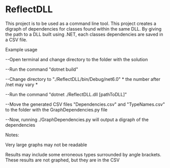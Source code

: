 # ReflectDLL

This project is to be used as a command line tool. 
This project creates a digraph of dependencies for classes found within the same DLL.
By giving the path to a DLL built using .NET, each classes dependencies are saved in a CSV file.

Example usage


  --Open terminal and change directory to the folder with the solution
  
  
  --Run the command "dotnet build"
  
  
  --Change directory to "./ReflectDLL/bin/Debug/net6.0" * the number after /net may vary *
  
  
  --Run the command "dotnet ./ReflectDLL.dll [pathToDLL]"
  
  
  --Move the generated CSV files "Dependencies.csv" and "TypeNames.csv" to the folder with the GraphDependencies.py file
  
  
  --Now, running ./GraphDependencies.py will output a digraph of the dependencies

Notes:

  Very large graphs may not be readable
  
  Results may include some erroneous types surrounded by angle brackets. These results are not graphed, but they are in the CSV
  
  
